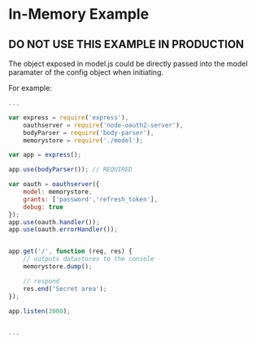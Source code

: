 # In-Memory Example

## DO NOT USE THIS EXAMPLE IN PRODUCTION

The object exposed in model.js could be directly passed into the model paramater of the config
object when initiating.

For example:

```js
...

var express = require('express'),
    oauthserver = require('node-oauth2-server'),
    bodyParser = require('body-parser'),
    memorystore = require('./model');

var app = express();

app.use(bodyParser()); // REQUIRED

var oauth = oauthserver({
    model: memorystore,
    grants: ['password','refresh_token'],
    debug: true
});
app.use(oauth.handler());
app.use(oauth.errorHandler());


app.get('/', function (req, res) {
    // outputs datastores to the console
    memorystore.dump();

    // respond
    res.end('Secret area');
});

app.listen(3000);


...
```
